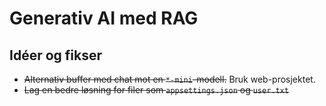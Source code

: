 # Generativ AI med RAG

## Idéer og fikser

- ~~Alternativ buffer med chat mot en `*-mini`-modell.~~ Bruk web-prosjektet.
- ~~Lag en bedre løsning for filer som `appsettings.json` og `user.txt`~~
